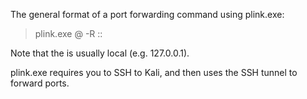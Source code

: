 The general format of a port forwarding command using
plink.exe:

> plink.exe <user>@<kali> -R <kali-
port>:<target-IP>:<target-port>


Note that the <target-IP> is usually local (e.g. 127.0.0.1).

plink.exe requires you to SSH to Kali, and then uses the SSH
tunnel to forward ports.